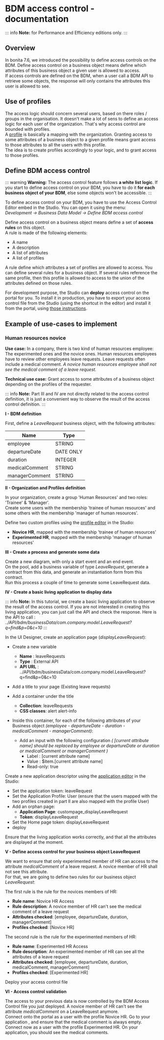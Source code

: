 # BDM access control - documentation

::: info
**Note:** for Performance and Efficiency editions only.
:::

## Overview
In bonita 7.6, we introduced the possibility to define access controls on the BDM.  Define access control on a business object means define which attributes of this business object a given user is allowed to access.  
If access controls are defined on the BDM, when a user call a BDM API to retrieve some objects, the response will only contains the attributes this user is allowed to see.

## Use of profiles

The access logic should concern several users, based on there roles / groups in the organisation. It doesn't make a lot of sens to define an access logic for each user of the organization. That's why access control are bounded with profiles.  
A [profile](profiles-overview.md) is basically a mapping with the organization. Granting access to some attributes of a business object to a given profile means grant access to those attributes to all the users with this profile.  
The idea is to create profiles accordingly to your logic, and to grant access to those profiles.

## Define BDM access control

::: warning
**Warning:** The access control feature follows **a white list logic**. If you start to define access control on your BDM, you have to do it **for each business object of your BDM**, else some objects won't be accessible.
:::

To define access control on your BDM, you have to use the Access Control Editor embed in the Studio. You can open it using the menu:  
*Development -> Business Data Model -> Define BDM access control*

Define access control on a business object means define a set of **access rules** on this object.  
A rule is made of the following elements:  

 - A name
 - A description
 - A list of attributes
 - A list of profiles
 
A rule define which attributes a set of profiles are allowed to access. You can define several rules for a business object. If several rules reference the same profile, then this profile is allowed  to access to the union of the attributes defined on those rules.  

For development purpose, the Studio can **deploy** access control on the portal for you. To install it in production, you have to export your access control file from the Studio (using the shortcut in the editor) and install it from the portal, using [those instructions](bdm-management-in-bonita-bpm-portal.md).

## Example of use-cases to implement

### Human resources novice

**Use case:** In a company, there is two kind of human resources employee: The experimented ones and the novice ones. Human resources employees have to review other employees leave requests. Leave requests often include a medical comment. *A novice human resources employee shall not see the medical comment of a leave request.*

**Technical use case:** Grant access to some attributes of a business object depending on the profiles of the requester.

::: info
**Note:** Part III and IV are not directly related to the access control definition, it is just a convenient way to observe the result of the access control definition.
:::

**I - BDM definition**

First, define a *LeaveRequest* business object, with the following attributes:  

 | Name | Type |
|---|---|
| employee | STRING |
| departureDate | DATE ONLY |
| duration | INTEGER |
| medicalComment | STRING |
| managerComment | STRING |

**II - Organization and Profiles definition**

In your organization, create a group 'Human Resources' and two roles: 'Trainee' & 'Manager'.  
Create some users with the membership 'trainee of human resources' and some others with the membership 'manager of human resources'.

Define two custom profiles using the [profile editor](profileCreation.md) in the Studio:  

 - **Novice HR**, mapped with the membership 'trainee of human resources' 
 - **Experimented HR**, mapped with the membership 'manager of human resources' 

**III - Create a process and generate some data**

Create a new diagram, with only a start event and an end event.  
On the pool, add a business variable of type *LeaveRequest*, generate a contract from this data, and generate an instantiation form from this contract.  
Run this process a couple of time to generate some LeaveRequest data.

**IV - Create a basic living application to display data**

::: info
**Note:** In this tutorial, we create a basic living application to observe the result of the access control. If you are not interested in creating this living application, you can just call the API and check the response. Here is the API to call :   *../API/bdm/businessData/com.company.model.LeaveRequest?q=find&p=0&c=10*
:::

 In the UI Designer,  create an application page (*displayLeaveRequest*):

 - Create a new variable
	 -  **Name** : leaveRequests
	 -  **Type** : External API
	 -  **API URL** :  ../API/bdm/businessData/com.company.model.LeaveRequest?q=find&p=0&c=10
 
 - Add a title to your page (Existing leave requests)
 - Add a container under the title
	 - **Collection**: leaveRequests 
	 - **CSS classes**: alert alert-info
 - Inside this container, for each of the following attributes of your Business object *(employee - departureDate - duration - medicalComment - managerComment)*:
	 - Add an input with the following configuration *( [current attribute name] should be replaced by employee or departureDate or duration or medicalComment or managerComment )*
		 - Label : [current attribute name]
		 - Value : $item.[current attribute name]
		 - Read-only: true

Create a new application descriptor using the [application editor](applicationCreation.md) in the Studio:  

 - Set the application token: leaveRequest
 - Set the Application Profile: User (ensure that the users mapped with the two profiles created in part II are also mapped with the profile User)
 - Add an orphan page:
	 - **Application Page**: custompage_displayLeaveRequest
	 - **Token**:  displayLeaveRequest
 - Set the Home page token: displayLeaveRequest
 - deploy

Ensure that the living application works correctly, and that all the attributes are displayed at the moment.

**V - Define access control for your business object LeaveRequest**

We want to ensure that only experimented member of HR can access to the attribute *medicalComment* of a leave request. A novice member of HR shall not see this attribute.  
For that, we are going to define two rules for our business object *LeaveRequest*:  

The first rule is the rule for the novices members of HR:

 - **Rule name**: Novice HR Access
 - **Rule description**: A novice member of HR can't see the medical comment of a leave request
 - **Attributes checked**:  [employee, departureDate, duration, managerComment]
 - **Profiles checked**: [Novice HR]

The second rule is the rule for the experimented members of HR:

 - **Rule name**: Experimented HR Access
 - **Rule description**: An experimented member of HR can see all the attributes of a leave request
 - **Attributes checked**:  [employee, departureDate, duration, medicalComment, managerComment]
 - **Profiles checked**: [Experimented HR]

Deploy your access control file

**VI - Access control validation**

The access to your previous data is now controlled by the BDM Access Control file you just deployed. A novice member of HR can't see the attribute *medicalComment* on a LeaveRequest anymore.  
Connect onto the portal as a user with the profile Novice HR. Go to your application , and ensure that the medical comment is always empty.  
Connect now as a user with the profile Experimented HR. On your application, you should see the medical comments.
